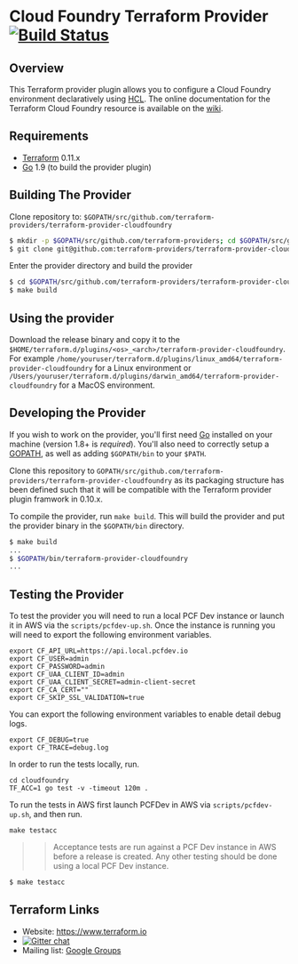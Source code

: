 Cloud Foundry Terraform Provider [![Build Status](https://travis-ci.org/mevansam/terraform-provider-cloudfoundry.svg?branch=master)](https://travis-ci.org/mevansam/terraform-provider-cloudfoundry)
================================

Overview
--------

This Terraform provider plugin allows you to configure a Cloud Foundry environment declaratively using [HCL](https://github.com/hashicorp/hcl). The online documentation for the Terraform Cloud Foundry resource is available on the [wiki](https://github.com/mevansam/terraform-provider-cloudfoundry/wiki).

Requirements
------------

-	[Terraform](https://www.terraform.io/downloads.html) 0.11.x
-	[Go](https://golang.org/doc/install) 1.9 (to build the provider plugin)

Building The Provider
---------------------

Clone repository to: `$GOPATH/src/github.com/terraform-providers/terraform-provider-cloudfoundry`

```sh
$ mkdir -p $GOPATH/src/github.com/terraform-providers; cd $GOPATH/src/github.com/terraform-providers
$ git clone git@github.com:terraform-providers/terraform-provider-cloudfoundry
```

Enter the provider directory and build the provider

```sh
$ cd $GOPATH/src/github.com/terraform-providers/terraform-provider-cloudfoundry
$ make build
```

Using the provider
------------------

Download the release binary and copy it to the `$HOME/terraform.d/plugins/<os>_<arch>/terraform-provider-cloudfoundry`. For example `/home/youruser/terraform.d/plugins/linux_amd64/terraform-provider-cloudfoundry` for a Linux environment or `/Users/youruser/terraform.d/plugins/darwin_amd64/terraform-provider-cloudfoundry` for a MacOS environment.

Developing the Provider
-----------------------

If you wish to work on the provider, you'll first need [Go](http://www.golang.org) installed on your machine (version 1.8+ is *required*). You'll also need to correctly setup a [GOPATH](http://golang.org/doc/code.html#GOPATH), as well as adding `$GOPATH/bin` to your `$PATH`.

Clone this repository to `GOPATH/src/github.com/terraform-providers/terraform-provider-cloudfoundry` as its packaging structure
has been defined such that it will be compatible with the Terraform provider plugin framwork in 0.10.x.

To compile the provider, run `make build`. This will build the provider and put the provider binary in the `$GOPATH/bin` directory.

```sh
$ make build
...
$ $GOPATH/bin/terraform-provider-cloudfoundry
...
```


Testing the Provider
--------------------

To test the provider you will need to run a local PCF Dev instance or launch it in AWS via the `scripts/pcfdev-up.sh`. Once the instance is running you will need to export the following environment variables.

```
export CF_API_URL=https://api.local.pcfdev.io
export CF_USER=admin
export CF_PASSWORD=admin
export CF_UAA_CLIENT_ID=admin
export CF_UAA_CLIENT_SECRET=admin-client-secret
export CF_CA_CERT=""
export CF_SKIP_SSL_VALIDATION=true
```

You can export the following environment variables to enable detail debug logs.

```
export CF_DEBUG=true
export CF_TRACE=debug.log
```

In order to run the tests locally, run.

```
cd cloudfoundry
TF_ACC=1 go test -v -timeout 120m .
```

To run the tests in AWS first launch PCFDev in AWS via `scripts/pcfdev-up.sh`, and then run.

```
make testacc
```

>> Acceptance tests are run against a PCF Dev instance in AWS before a release is created. Any other testing should be done using a local PCF Dev instance.

```sh
$ make testacc
```

Terraform Links
---------------

- Website: https://www.terraform.io
- [![Gitter chat](https://badges.gitter.im/hashicorp-terraform/Lobby.png)](https://gitter.im/hashicorp-terraform/Lobby)
- Mailing list: [Google Groups](http://groups.google.com/group/terraform-tool)
